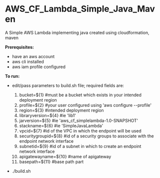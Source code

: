# AWS_CF_Lambda_Simple_Java_Maven
A Simple AWS Lambda implementing java created using cloudformation, maven 

**Prerequisites:**
- have an aws account
- aws cli installed
- aws iam profile configured

**To run:**
- edit/pass parameters to build.sh file; required fields are:
  1. bucket=${1} #must be a bucket which exists in your intended deployment region
  2. profile=${2} #your user configured using 'aws configure --profile'
  3. region=${3} #intended deployment region
  4. libraryversion=${4} #ie 'lib1'
  5. jarversion=${5} #ie 'aws_cf_simplelambda-1.0-SNAPSHOT'
  6. stackname=${6} #ie 'SimpleJavaLambda'
  7. vpcid=${7} #id of the VPC in which the endpoint will be used
  8. securitygroupid=${8} #id of a security groups to associate with the endpoint network interface
  9. subnetid=${9} #id of a subnet in which to create an endpoint network interface
  10. apigatewayname=${10} #name of apigateway
  11. basepath=${11} #base path part
     
- ./build.sh
